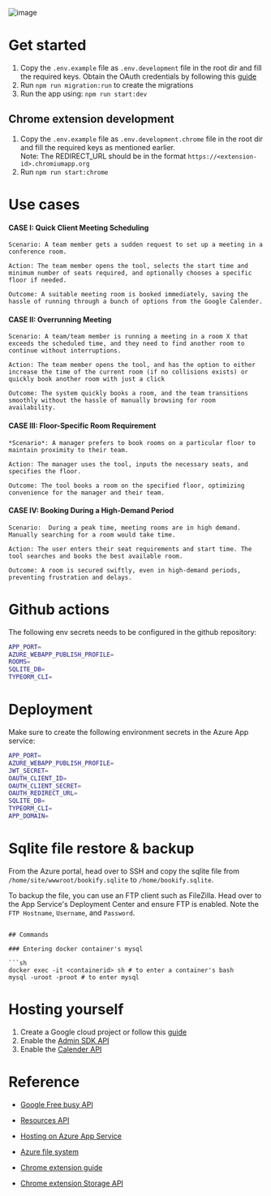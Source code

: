 ![image](https://github.com/user-attachments/assets/c624fbc6-5673-4c85-ae4a-74d298b73089)

# Get started
1. Copy the `.env.example` file as `.env.development` file in the root dir and fill the required keys. Obtain the OAuth credentials by following this [guide](#hosting-yourself)
2. Run `npm run migration:run` to create the migrations
3. Run the app using: `npm run start:dev`

## Chrome extension development

1. Copy the `.env.example` file as `.env.development.chrome` file in the root dir and fill the required keys as mentioned earlier. <br> 
Note: The REDIRECT_URL should be in the format `https://<extension-id>.chromiumapp.org` 
2. Run `npm run start:chrome`

# Use cases

#### CASE I: Quick Client Meeting Scheduling

```
Scenario: A team member gets a sudden request to set up a meeting in a conference room.

Action: The team member opens the tool, selects the start time and minimum number of seats required, and optionally chooses a specific floor if needed. 

Outcome: A suitable meeting room is booked immediately, saving the hassle of running through a bunch of options from the Google Calender.

```
#### CASE II: Overrunning Meeting
```
Scenario: A team/team member is running a meeting in a room X that exceeds the scheduled time, and they need to find another room to continue without interruptions. 

Action: The team member opens the tool, and has the option to either increase the time of the current room (if no collisions exists) or quickly book another room with just a click 

Outcome: The system quickly books a room, and the team transitions smoothly without the hassle of manually browsing for room availability.
```

#### CASE III: Floor-Specific Room Requirement
```
*Scenario*: A manager prefers to book rooms on a particular floor to maintain proximity to their team. 

Action: The manager uses the tool, inputs the necessary seats, and specifies the floor. 

Outcome: The tool books a room on the specified floor, optimizing convenience for the manager and their team.
```
#### CASE IV: Booking During a High-Demand Period
```
Scenario:  During a peak time, meeting rooms are in high demand. Manually searching for a room would take time.

Action: The user enters their seat requirements and start time. The tool searches and books the best available room.

Outcome: A room is secured swiftly, even in high-demand periods, preventing frustration and delays.
```


# Github actions

The following env secrets needs to be configured in the github repository: 

```bash
APP_PORT=
AZURE_WEBAPP_PUBLISH_PROFILE=
ROOMS=
SQLITE_DB=
TYPEORM_CLI=
```

# Deployment

Make sure to create the following environment secrets in the Azure App service:

```bash
APP_PORT=
AZURE_WEBAPP_PUBLISH_PROFILE=
JWT_SECRET=
OAUTH_CLIENT_ID=
OAUTH_CLIENT_SECRET=
OAUTH_REDIRECT_URL=
SQLITE_DB=
TYPEORM_CLI=
APP_DOMAIN=
```

# Sqlite file restore & backup

From the Azure portal, head over to SSH and copy the sqlite file from `/home/site/wwwroot/bookify.sqlite` to `/home/bookify.sqlite`.

To backup the file, you can use an FTP client such as FileZilla. Head over to the App Service's Deployment Center and ensure FTP is enabled. Note the `FTP Hostname`, `Username`, and `Password`.

```

## Commands

### Entering docker container's mysql

```sh
docker exec -it <containerid> sh # to enter a container's bash
mysql -uroot -proot # to enter mysql
```

# Hosting yourself

1. Create a Google cloud project or follow this [guide](https://developers.google.com/calendar/api/quickstart/js#set_up_your_environment)
1. Enable the [Admin SDK API](https://console.cloud.google.com/apis/api/admin.googleapis.com/overview)
2. Enable the [Calender API](https://console.cloud.google.com/flows/enableapi?apiid=calendar-json.googleapis.com)


# Reference

- [Google Free busy API](https://developers.google.com/calendar/api/v3/reference/freebusy/query?apix_params=%7B%22resource%22%3A%7B%22timeMin%22%3A%222024-08-27T00%3A00%3A00%2B02%3A00%22%2C%22timeMax%22%3A%222024-09-27T23%3A59%3A59%2B02%3A00%22%2C%22items%22%3A%5B%7B%22id%22%3A%22Ada%20Bit%2010%40resource.calendar.google.com%22%7D%2C%7B%22id%22%3A%22c_1888flqi3ecr4gb0k9armpk8k9ics%40resource.calendar.google.com%22%7D%2C%7B%22id%22%3A%22RESOURCE_ID_3%40resource.calendar.google.com%22%7D%5D%7D%7D )

- [Resources API](https://developers.google.com/admin-sdk/directory/reference/rest/v1/resources.calendars/list?apix_params=%7B%22customer%22%3A%22my_customer%22%2C%22maxResults%22%3A20%7D)

- [Hosting on Azure App Service](https://docs.github.com/en/actions/use-cases-and-examples/deploying/deploying-nodejs-to-azure-app-service)

- [Azure file system](https://github.com/projectkudu/kudu/wiki/Understanding-the-Azure-App-Service-file-system)

- [Chrome extension guide](https://developer.chrome.com/docs/extensions/get-started/tutorial/hello-world)

- [Chrome extension Storage API](https://developer.chrome.com/docs/extensions/reference/api/storage)